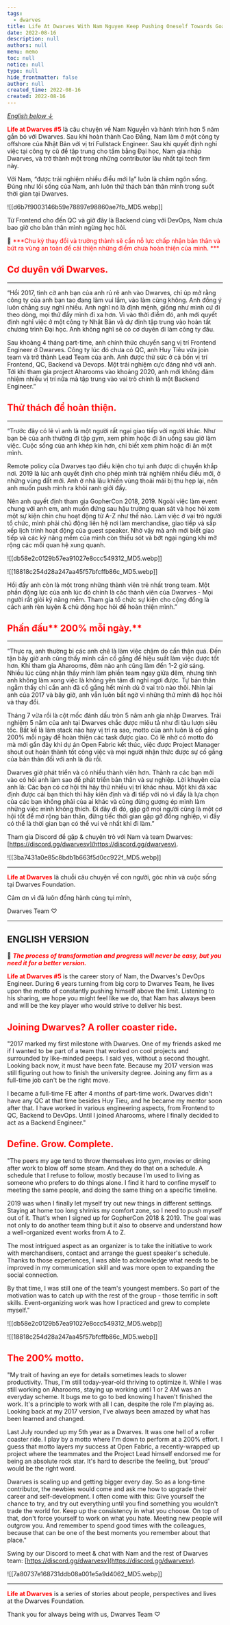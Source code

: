 ```yaml
---
tags: 
  - dwarves
title: Life At Dwarves With Nam Nguyen Keep Pushing Oneself Towards Goal
date: 2022-08-16
description: null
authors: null
menu: memo
toc: null
notice: null
type: null
hide_frontmatter: false
author: null
created_time: 2022-08-16
created: 2022-08-16
---
```


*[English below ↓](/b1cbd328ff8d4545bc677ded54915465#ab8af5f964c544e2a7c343940f28bcee)*



<!-- column_list c5023b24-8b87-43b5-9a1f-0be8583161df -->

<!-- column f241ce1a-3e14-4bbd-8358-ad37127d07ad -->

<span style='color:red'>**Life at Dwarves #5**</span> là câu chuyện về Nam Nguyễn và hành trình hơn 5 năm gắn bó với Dwarves. Sau khi hoàn thành Cao Đẳng, Nam làm ở một công ty offshore của Nhật Bản với vị trí Fullstack Engineer. Sau khi quyết định nghỉ việc tại công ty cũ để tập trung cho tấm bằng Đại học, Nam gia nhập Dwarves, và trở thành một trong những contributor lâu nhất tại tech firm này.

Với Nam, “được trải nghiệm nhiều điều mới lạ” luôn là châm ngôn sống. Đúng như lối sống của Nam, anh luôn thử thách bản thân mình trong suốt thời gian tại Dwarves. 

<!-- column a0535427-cba7-4b77-abe1-c03da2bf6ed4 -->

![[d6b7f9003146b59e78897e98860ae7fb_MD5.webp]]

Từ Frontend cho đến QC và giờ đây là Backend cùng với DevOps, Nam chưa bao giờ cho bản thân mình ngừng học hỏi.


📌 <span style='color:red'>***Chu kỳ thay đổi và trưởng thành sẽ cần nỗ lực chấp nhận bản thân và bứt ra vùng an toàn để cải thiện những điểm chưa hoàn thiện của mình. ***</span>

## <span style='color:red'>**Cơ duyên với Dwarves.**</span>

---

“Hồi 2017, tình cờ anh bạn của anh rủ rê anh vào Dwarves, chỉ úp mở rằng công ty của anh bạn tao đang làm vui lắm, vào làm cùng không. Anh đồng ý luôn chẳng suy nghĩ nhiều. Anh nghĩ nó là định mệnh, giống như mình cứ đi theo dòng, mọi thứ đẩy mình đi xa hơn. Vì vào thời điểm đó, anh mới quyết định nghỉ việc ở một công ty Nhật Bản và dự định tập trung vào hoàn tất chương trình Đại học. Anh không nghĩ sẽ có cơ duyên đi làm công ty đâu. 

Sau khoảng 4 tháng part-time, anh chính thức chuyển sang vị trí Frontend Engineer ở Dwarves. Công ty lúc đó chưa có QC, anh Huy Tiêu vừa join team và trở thành Lead Team của anh. Anh được thử sức ở cả bốn vị trí Frontend, QC, Backend và Devops. Một trải nghiệm cực đáng nhớ với anh. Tới khi tham gia project Aharooms vào khoảng 2020, anh mới không đảm nhiệm nhiều vị trí nữa mà tập trung vào vai trò chính là một Backend Engineer.”


## <span style='color:red'>Thử thách để hoàn thiện. </span>

---

“Trước đây có lẽ vì anh là một người rất ngại giao tiếp với người khác. Như bạn bè của anh thường đi tập gym, xem phim hoặc đi ăn uống sau giờ làm việc. Cuộc sống của anh khép kín hơn, chỉ biết xem phim hoặc đi ăn một mình. 

Remote policy của Dwarves tạo điều kiện cho tụi anh được di chuyển khắp nơi. 2019 là lúc anh quyết định cho phép mình trải nghiệm nhiều điều mới, ở những vùng đất mới. Anh ở nhà lâu khiến vùng thoải mái bị thu hẹp lại, nên anh muốn push mình ra khỏi ranh giới đấy. 

Nên anh quyết định tham gia GopherCon 2018, 2019. Ngoài việc làm event chung với anh em, anh muốn đứng sau hậu trường quan sát và học hỏi xem một sự kiện chỉn chu hoạt động từ A-Z như thế nào. Làm việc ở vai trò người tổ chức, mình phải chủ động liên hệ nơi làm merchandise, giao tiếp và sắp xếp lịch trình hoạt động của guest speaker. Nhờ vậy mà anh mới biết giao tiếp và các kỹ năng mềm của mình còn thiếu sót và bớt ngại ngùng khi mở rộng các mối quan hệ xung quanh. 

<!-- column_list 786e66fa-6a22-4ee8-af27-232325638e24 -->

<!-- column b58c9e58-81f9-4ba5-a3cb-e8a6f63bca8a -->

![[db58e2c0129b57ea91027e8ccc549312_MD5.webp]]

<!-- column f7b1d168-37d5-4346-bdf5-7b7e953604c0 -->

![[18818c254d28a247aa45f57bfcffb86c_MD5.webp]]

Hồi đấy anh còn là một trong những thành viên trẻ nhất trong team. Một phần động lực của anh lúc đó chính là các thành viên của Dwarves - Mọi người rất giỏi kỹ năng mềm. Tham gia tổ chức sự kiện cho cộng đồng là cách anh rèn luyện & chủ động học hỏi để hoàn thiện mình.”


## <span style='color:red'>Phấn đấu</span><span style='color:red'>** 200% mỗi ngày.**</span>

---

“Thực ra, anh thường bị các anh chê là làm việc chậm do cẩn thận quá. Đến tận bây giờ anh cũng thấy mình cần cố gắng để hiệu suất làm việc được tốt hơn. Khi tham gia Aharooms, đêm nào anh cũng làm đến 1-2 giờ sáng. Nhiều lúc cũng nhận thấy mình làm phiền team ngay giữa đêm, nhưng tính anh không làm xong việc là không yên tâm đi nghỉ ngơi được. Tự bản thân ngẫm thấy chỉ cần anh đã cố gắng hết mình dù ở vai trò nào thôi. Nhìn lại anh của 2017 và bây giờ, anh vẫn luôn bất ngờ vì những thứ mình đã học hỏi và thay đổi. 

Tháng 7 vừa rồi là cột mốc đánh dấu tròn 5 năm anh gia nhập Dwarves. Trải nghiệm 5 năm của anh tại Dwarves chắc được miêu tả như đi tàu lượn siêu tốc. Bất kể là làm stack nào hay vị trí ra sao, motto của anh luôn là cố gắng 200% mỗi ngày để hoàn thiện các task được giao. Có lẽ nhờ có motto đó mà mới gần đây khi dự án Open Fabric kết thúc, việc được Project Manager shout out hoàn thành tốt công việc và mọi người nhận thức được sự cố gắng của bản thân đối với anh là đủ rồi. 

Dwarves giờ phát triển và có nhiều thành viên hơn. Thành ra các bạn mới vào có hỏi anh làm sao để phát triển bản thân và sự nghiệp. Lời khuyên của anh là: Các bạn có cơ hội thì hãy thử nhiều vị trí khác nhau. Một khi đã xác định được cái bạn thích thì hãy kiên định và đi tiếp với nó vì đấy là lựa chọn của các bạn không phải của ai khác và cũng đừng gượng ép mình làm những việc mình không thích. Đi đây đi đó, gặp gỡ mọi người cũng là một cơ hội tốt để mở rộng bản thân, đừng tiếc thời gian gặp gỡ đồng nghiệp, vì đấy có thể là thời gian bạn có thể vui vẻ nhất khi đi làm.”


Tham gia Discord để gặp & chuyện trò với Nam và team Dwarves: [https://discord.gg/dwarvesv](https://discord.gg/dwarvesv).

![[3ba7431a0e85c8bdb1b663f5d0cc922f_MD5.webp]]


---

<span style='color:red'>**Life at Dwarves**</span> là chuỗi câu chuyện về con người, góc nhìn và cuộc sống tại Dwarves Foundation. 

Cảm ơn vì đã luôn đồng hành cùng tụi mình,

Dwarves Team ♡


---


## ENGLISH VERSION


📌 <span style='color:red'>***The process of transformation and progress will never be easy, but you need it for a better version.***</span>


<span style='color:red'>**Life at Dwarves #5**</span> is the career story of Nam, the Dwarves's DevOps Engineer. During 6 years turning from big corp to Dwarves Team, he lives upon the motto of constantly pushing himself above the limit. Listening to his sharing, we hope you might feel like we do, that Nam has always been and will be the key player who would strive to deliver his best.


## <span style='color:red'>Joining </span><span style='color:red'>**Dwarves? A roller coaster ride.**</span>

"2017 marked my first milestone with Dwarves. One of my friends asked me if I wanted to be part of a team that worked on cool projects and surrounded by like-minded peeps. I said yes, without a second thought. Looking back now, it must have been fate. Because my 2017 version was still figuring out how to finish the university degree. Joining any firm as a full-time job can't be the right move.

I became a full-time FE after 4 months of part-time work. Dwarves didn't have any QC at that time besides Huy Tieu, and he became my mentor soon after that. I have worked in various engineering aspects, from Frontend to QC, Backend to DevOps. Until I joined Aharooms, where I finally decided to act as a Backend Engineer."


## <span style='color:red'>Define. Grow. Complete.</span>

"The peers my age tend to throw themselves into gym, movies or dining after work to blow off some steam. And they do that on a schedule. A schedule that I refuse to follow, mostly because I'm used to living as someone who prefers to do things alone. I find it hard to confine myself to meeting the same people, and doing the same thing on a specific timeline.

2019 was when I finally let myself try out new things in different settings. Staying at home too long shrinks my comfort zone, so I need to push myself out of it. That's when I signed up for GopherCon 2018 & 2019. The goal was not only to do another team thing but it also to observe and understand how a well-organized event works from A to Z.

The most intrigued aspect as an organizer is to take the initiative to work with merchandisers, contact and arrange the guest speaker's schedule. Thanks to those experiences, I was able to acknowledge what needs to be improved in my communication skill and was more open to expanding the social connection.

By that time, I was still one of the team's youngest members. So part of the motivation was to catch up with the rest of the group - those terrific in soft skills. Event-organizing work was how I practiced and grew to complete myself."

<!-- column_list f6242000-275b-409d-96e3-114ca8763b99 -->

<!-- column 4dc280bc-a512-4fed-9d8f-81b3c008be13 -->

![[db58e2c0129b57ea91027e8ccc549312_MD5.webp]]

<!-- column 49d798ee-6010-4120-bfa8-1d9851eb058e -->

![[18818c254d28a247aa45f57bfcffb86c_MD5.webp]]


## <span style='color:red'>**The 200% motto.**</span>

"My trait of having an eye for details sometimes leads to slower productivity. Thus, I'm still today-year-old thriving to optimize it. While I was still working on Aharooms, staying up working until 1 or 2 AM was an everyday scheme. It bugs me to go to bed knowing I haven't finished the work. It's a principle to work with all I can, despite the role I'm playing as. Looking back at my 2017 version, I've always been amazed by what has been learned and changed.

Last July rounded up my 5th year as a Dwarves. It was one hell of a roller coaster ride. I play by a motto where I'm down to perform at a 200% effort. I guess that motto layers my success at Open Fabric, a recently-wrapped up project where the teammates and the Project Lead himself endorsed me for being an absolute rock star. It's hard to describe the feeling, but 'proud' would be the right word.

Dwarves is scaling up and getting bigger every day. So as a long-time contributor, the newbies would come and ask me how to upgrade their career and self-development. I often come with this: Give yourself the chance to try, and try out everything until you find something you wouldn't trade the world for. Keep up the consistency in what you choose. On top of that, don't force yourself to work on what you hate. Meeting new people will outgrow you. And remember to spend good times with the colleagues, because that can be one of the best moments you remember about that place."


Swing by our Discord to meet & chat with Nam and the rest of Dwarves team: [https://discord.gg/dwarvesv](https://discord.gg/dwarvesv).

![[7a80737e168731ddb08a001e5a9d4062_MD5.webp]]


---

<span style='color:red'>**Life at Dwarves**</span><span style='color:red'> </span>is a series of stories about people, perspectives and lives at the Dwarves Foundation.

Thank you for always being with us,
Dwarves Team ♡









